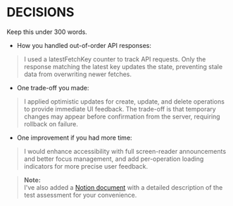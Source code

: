 # DECISIONS

Keep this under 300 words.

- How you handled out-of-order API responses:

> I used a latestFetchKey counter to track API requests. Only the response matching the latest key updates the state, preventing stale data from overwriting newer fetches.

- One trade-off you made:

> I applied optimistic updates for create, update, and delete operations to provide immediate UI feedback. The trade-off is that temporary changes may appear before confirmation from the server, requiring rollback on failure.


- One improvement if you had more time:

> I would enhance accessibility with full screen-reader announcements and better focus management, and add per-operation loading indicators for more precise user feedback.


> **Note:**  
> I've also added a [Notion document](https://irradiated-sovereign-090.notion.site/Veronika-Vierna-Front-End-Developer-28ca8e7360d680f2b612ce367ed177eb) with a detailed description of the test assessment for your convenience.

